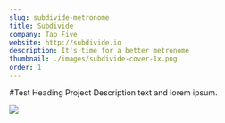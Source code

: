 ```yaml
---
slug: subdivide-metronome
title: Subdivide
company: Tap Five
website: http://subdivide.io
description: It's time for a better metronome
thumbnail: ./images/subdivide-cover-1x.png
order: 1
---
```

#Test Heading
Project Description text and lorem ipsum.

![](\./images/subdivide-cover.png)

<!-- <img src="/assets/static/content/projects/subdivide/subdivide-cover.png" > -->